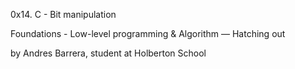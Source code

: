 0x14. C - Bit manipulation

Foundations - Low-level programming & Algorithm ― Hatching out

by Andres Barrera, student at Holberton School 